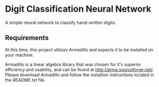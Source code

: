 # Digit Classification Neural Network
A simple neural network to classify hand-written digits.

## Requirements
At this time, this project utilizes Armadillo and expects it to be installed on your machine.

Armadillo is a linear algebra library that was chosen for it's superior efficiency and usability, and can be found at http://arma.sourceforge.net/.
Please download Armadillo and follow the installion instructions located in the _README.txt_ file.
